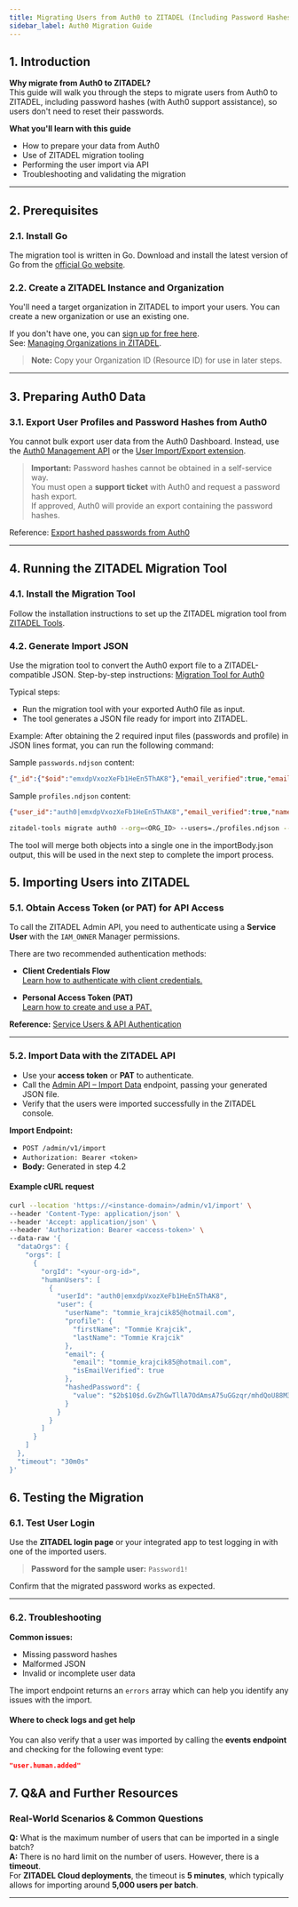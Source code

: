 ```yaml
---
title: Migrating Users from Auth0 to ZITADEL (Including Password Hashes)
sidebar_label: Auth0 Migration Guide
---
```


## 1. Introduction

**Why migrate from Auth0 to ZITADEL?**  
This guide will walk you through the steps to migrate users from Auth0 to ZITADEL, including password hashes (with Auth0 support assistance), so users don't need to reset their passwords.

**What you'll learn with this guide**
- How to prepare your data from Auth0
- Use of ZITADEL migration tooling
- Performing the user import via API
- Troubleshooting and validating the migration

---

## 2. Prerequisites

### 2.1. Install Go
The migration tool is written in Go. Download and install the latest version of Go from the [official Go website](https://go.dev/doc/install).

### 2.2. Create a ZITADEL Instance and Organization
You'll need a target organization in ZITADEL to import your users. You can create a new organization or use an existing one.  

If you don't have one, you can [sign up for free here](https://zitadel.com).  
See: [Managing Organizations in ZITADEL](https://zitadel.com/docs/guides/manage/console/organizations).

> **Note:** Copy your Organization ID (Resource ID) for use in later steps.

---

## 3. Preparing Auth0 Data

### 3.1. Export User Profiles and Password Hashes from Auth0
You cannot bulk export user data from the Auth0 Dashboard. Instead, use the  [Auth0 Management API](https://auth0.com/docs/manage-users/user-migration#bulk-user-exports) or the [User Import/Export extension](https://auth0.com/docs/manage-users/user-migration/user-import-export-extension).

> **Important:** Password hashes cannot be obtained in a self-service way.  
> You must open a **support ticket** with Auth0 and request a password hash export.  
> If approved, Auth0 will provide an export containing the password hashes.  

Reference: [Export hashed passwords from Auth0](https://zitadel.com/docs/guides/migrate/sources/auth0#export-hashed-passwords)

---

## 4. Running the ZITADEL Migration Tool

### 4.1. Install the Migration Tool
Follow the installation instructions to set up the ZITADEL migration tool from [ZITADEL Tools](https://github.com/zitadel/zitadel-tools?tab=readme-ov-file#installation).

### 4.2. Generate Import JSON
Use the migration tool to convert the Auth0 export file to a ZITADEL-compatible JSON.
Step-by-step instructions: [Migration Tool for Auth0](https://github.com/zitadel/zitadel-tools/blob/main/cmd/migration/auth0/readme.md)

Typical steps:
- Run the migration tool with your exported Auth0 file as input.
- The tool generates a JSON file ready for import into ZITADEL.

Example:
After obtaining the 2 required input files (passwords and profile) in JSON lines format, you can run the following command:

Sample `passwords.ndjson` content:
```json
{"_id":{"$oid":"emxdpVxozXeFb1HeEn5ThAK8"},"email_verified":true,"email":"tommie_krajcik85@hotmail.com","passwordHash":"$2b$10$d.GvZhGwTllA7OdAmsA75uGGzqr/mhdQoU88M3zD.fX3Vb8Rcf33.","password_set_date":{"$date":"2025-06-30T00:00:00.000Z"},"tenant":"test","connection":"Username-Password-Authentication","_tmp_is_unique":true}
```

Sample `profiles.ndjson` content:
```json
{"user_id":"auth0|emxdpVxozXeFb1HeEn5ThAK8","email_verified":true,"name":"Tommie Krajcik","email":"tommie_krajcik85@hotmail.com"}
```

```bash
zitadel-tools migrate auth0 --org=<ORG_ID> --users=./profiles.ndjson --passwords=./passwords.ndjson --multiline --email-verified --output=./importBody.json
```

The tool will merge both objects into a single one in the importBody.json output, this will be used in the next step to complete the import process.

## 5. Importing Users into ZITADEL

### 5.1. Obtain Access Token (or PAT) for API Access

To call the ZITADEL Admin API, you need to authenticate using a **Service User** with the `IAM_OWNER` Manager permissions.

There are two recommended authentication methods:

- **Client Credentials Flow**  
  [Learn how to authenticate with client credentials.](https://zitadel.com/docs/guides/integrate/service-users/client-credentials)

- **Personal Access Token (PAT)**  
  [Learn how to create and use a PAT.](https://zitadel.com/docs/guides/integrate/service-users/authenticate-service-users#personal-access-token)

**Reference:** [Service Users & API Authentication](https://zitadel.com/docs/guides/integrate/service-users/authenticate-service-users#authentication-methods)

---

### 5.2. Import Data with the ZITADEL API

- Use your **access token** or **PAT** to authenticate.
- Call the [Admin API – Import Data](https://zitadel.com/docs/apis/resources/admin/admin-service-import-data) endpoint, passing your generated JSON file.
- Verify that the users were imported successfully in the ZITADEL console.

**Import Endpoint:**

- `POST /admin/v1/import`
- `Authorization: Bearer <token>`
- **Body:** Generated in step 4.2

#### Example cURL request

```bash
curl --location 'https://<instance-domain>/admin/v1/import' \
--header 'Content-Type: application/json' \
--header 'Accept: application/json' \
--header 'Authorization: Bearer <access-token>' \
--data-raw '{
  "dataOrgs": {
    "orgs": [
      {
        "orgId": "<your-org-id>",
        "humanUsers": [
          {
            "userId": "auth0|emxdpVxozXeFb1HeEn5ThAK8",
            "user": {
              "userName": "tommie_krajcik85@hotmail.com",
              "profile": {
                "firstName": "Tommie Krajcik",
                "lastName": "Tommie Krajcik"
              },
              "email": {
                "email": "tommie_krajcik85@hotmail.com",
                "isEmailVerified": true
              },
              "hashedPassword": {
                "value": "$2b$10$d.GvZhGwTllA7OdAmsA75uGGzqr/mhdQoU88M3zD.fX3Vb8Rcf33."
              }
            }
          }
        ]
      }
    ]
  },
  "timeout": "30m0s"
}'
```

## 6. Testing the Migration

### 6.1. Test User Login

Use the **ZITADEL login page** or your integrated app to test logging in with one of the imported users.

> **Password for the sample user:** `Password1!`

Confirm that the migrated password works as expected.

---

### 6.2. Troubleshooting

**Common issues:**

- Missing password hashes  
- Malformed JSON  
- Invalid or incomplete user data  

The import endpoint returns an `errors` array which can help you identify any issues with the import.

#### Where to check logs and get help

You can also verify that a user was imported by calling the **events endpoint** and checking for the following event type:

```json
"user.human.added"
```

## 7. Q&A and Further Resources

### Real-World Scenarios & Common Questions

**Q:** What is the maximum number of users that can be imported in a single batch?  
**A:** There is no hard limit on the number of users. However, there is a **timeout**.  
For **ZITADEL Cloud deployments**, the timeout is **5 minutes**, which typically allows for importing around **5,000 users per batch**.

---